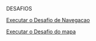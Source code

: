 DESAFIOS

 <a href="https://alexandrebsd.github.io/HTML-e-CSS/DESAFIOS MODULO 01 HTML+CSS/desafio Navegacao/amarela.html"> Executar o Desafio de Navegacao  </a>

<a href="https://alexandrebsd.github.io/HTML-e-CSS/DESAFIOS%20MODULO%2001%20HTML+CSS/desafio%20do%20mapa/imagem/DesafioDoMapa.html"> Executar o Desafio do mapa </a>
